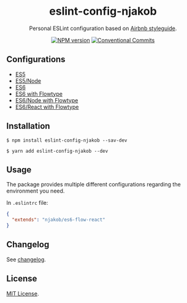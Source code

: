 
<h1 align="center">
  eslint-config-njakob
</h1>

<p align="center">
  Personal ESLint configuration based on <a href="https://github.com/airbnb/javascript">Airbnb styleguide</a>.
</p>

<p align="center">
  <a href="https://nodei.co/npm/eslint-config-njakob"><img alt="NPM version" src="https://img.shields.io/npm/v/eslint-config-njakob.svg"></a>
  <a href="https://conventionalcommits.org"><img alt="Conventional Commits" src="https://img.shields.io/badge/conventional%20commits-1.0.0-yellow.svg"></a>
</p>

## Configurations

* [ES5](/es5.js)
* [ES5/Node](/es5-node.js)
* [ES6](/es6.js)
* [ES6 with Flowtype](/es6-flow.js)
* [ES6/Node with Flowtype](/es6-flow-node.js)
* [ES6/React with Flowtype](/es6-flow-react.js)

## Installation

```
$ npm install eslint-config-njakob --sav-dev
```

```
$ yarn add eslint-config-njakob --dev
```

## Usage  

The package provides multiple different configurations regarding the environment you need.

In `.eslintrc` file:
```json
{
  "extends": "njakob/es6-flow-react"
}
```

## Changelog

See [changelog](CHANGELOG.md).

## License

[MIT License](LICENSE).
